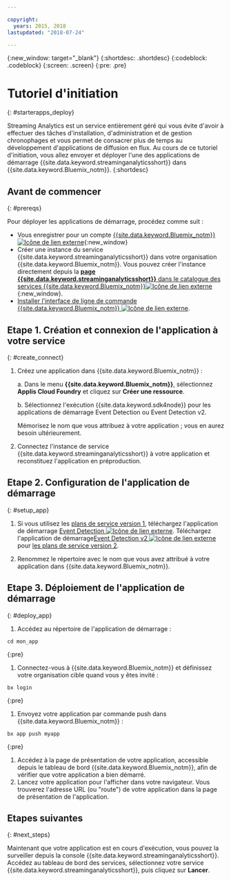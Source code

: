 ```yaml
---

copyright:
  years: 2015, 2018
lastupdated: "2018-07-24"

---
```


<!-- Attribute definitions -->
{:new_window: target="_blank"}
{:shortdesc: .shortdesc}
{:codeblock: .codeblock}
{:screen: .screen}
{:pre: .pre}

# Tutoriel d'initiation
{: #starterapps_deploy}

Streaming Analytics est un service entièrement géré qui vous évite d'avoir à effectuer des tâches d'installation, d'administration et de gestion chronophages et vous permet de consacrer plus de temps au développement d'applications de diffusion en flux. Au cours de ce tutoriel d'initiation, vous allez envoyer et déployer l'une des applications de démarrage {{site.data.keyword.streaminganalyticsshort}} dans {{site.data.keyword.Bluemix_notm}}.
{:shortdesc}


## Avant de commencer
{: #prereqs}

Pour déployer les applications de démarrage, procédez comme suit :

* Vous enregistrer pour un compte [{{site.data.keyword.Bluemix_notm}} ![Icône de lien externe](../../icons/launch-glyph.svg "Icône de lien externe")](https://console.{DomainName}/registration){:new_window}
* Créer une instance du service {{site.data.keyword.streaminganalyticsshort}} dans votre organisation {{site.data.keyword.Bluemix_notm}}. Vous pouvez créer l'instance directement depuis la [**page {{site.data.keyword.streaminganalyticsshort}}** dans le catalogue des services {{site.data.keyword.Bluemix_notm}}![Icône de lien externe](../../icons/launch-glyph.svg "Icône de lien externe")](https://console.{DomainName}/catalog/services/streaming-analytics/){:new_window}.  
* [Installer l'interface de ligne de commande {{site.data.keyword.Bluemix_notm}} ![Icône de lien externe](../../icons/launch-glyph.svg "Icône de lien externe")](https://console.{DomainName}/docs/cli/reference/bluemix_cli/get_started.html#getting-started).



## Etape 1. Création et connexion de l'application à votre service
{: #create_connect}

1. Créez une application dans {{site.data.keyword.Bluemix_notm}} :

    a. Dans le menu **{{site.data.keyword.Bluemix_notm}}**, sélectionnez **Applis Cloud Foundry** et cliquez sur **Créer une ressource**.

    b. Sélectionnez l'exécution {{site.data.keyword.sdk4node}} pour les applications de démarrage Event Detection ou Event Detection v2.

    Mémorisez le nom que vous attribuez à votre application ; vous en aurez besoin ultérieurement.
1. Connectez l'instance de service {{site.data.keyword.streaminganalyticsshort}} à votre application et reconstituez l'application en préproduction.

## Etape 2. Configuration de l'application de démarrage
{: #setup_app}

1. Si vous utilisez les [plans de service version 1](/docs/services/StreamingAnalytics/service_plans.html), téléchargez l'application de démarrage [Event Detection ![Icône de lien externe](../../icons/launch-glyph.svg "Icône de lien externe")](https://streams-github-samples.mybluemix.net/?get=QuickStart/EventDetection). Téléchargez l'application de démarrage[Event Detection v2 ![Icône de lien externe](../../icons/launch-glyph.svg "Icône de lien externe")](https://streams-github-samples.mybluemix.net/?get=QuickStart%2FBeta201801%2FEventDetectionV2) pour [les plans de service version 2](/docs/services/StreamingAnalytics/service_plans.html).

1. Renommez le répertoire avec le nom que vous avez attribué à votre application dans {{site.data.keyword.Bluemix_notm}}.

## Etape 3. Déploiement de l'application de démarrage
{: #deploy_app}

1. Accédez au répertoire de l'application de démarrage :
  <pre><code>cd mon_app</code></pre>
  {:pre}

1. Connectez-vous à {{site.data.keyword.Bluemix_notm}} et définissez votre organisation cible quand vous y êtes invité :
  <pre><code>bx login</code></pre>
  {:pre}

1. Envoyez votre application par commande push dans {{site.data.keyword.Bluemix_notm}} :
  <pre><code>bx app push myapp</code></pre>
  {:pre}

1. Accédez à la page de présentation de votre application, accessible depuis le tableau de bord {{site.data.keyword.Bluemix_notm}}, afin de vérifier que votre application a bien démarré.
1. Lancez votre application pour l'afficher dans votre navigateur. Vous trouverez l'adresse URL (ou "route") de votre application dans la page de
présentation de l'application.

## Etapes suivantes
{: #next_steps}

Maintenant que votre application est en cours d'exécution, vous pouvez la surveiller depuis la console {{site.data.keyword.streaminganalyticsshort}}. Accédez au tableau de bord des services, sélectionnez votre service {{site.data.keyword.streaminganalyticsshort}}, puis cliquez sur **Lancer**.
